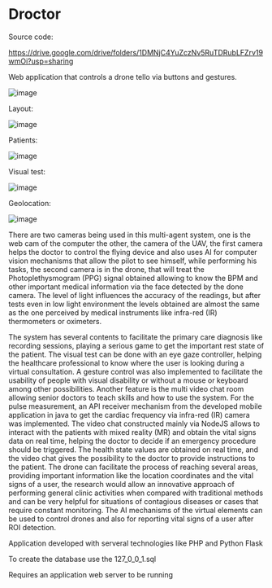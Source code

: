 # Droctor

Source code:

https://drive.google.com/drive/folders/1DMNjC4YuZczNv5RuTDRubLFZrv19wmOi?usp=sharing

Web application that controls a drone tello via buttons and gestures.

![image](https://user-images.githubusercontent.com/26171557/187046075-f6c70b1d-34f8-454f-abec-a453484fe3b3.png)


Layout:

![image](https://user-images.githubusercontent.com/26171557/187046087-1414a079-6d63-4a37-a8fd-c5bdd7319a27.png)


Patients:

![image](https://user-images.githubusercontent.com/26171557/187046094-ac2d93ff-bd48-4ba3-b1b7-d4c5d353b6fe.png)


Visual test:

![image](https://user-images.githubusercontent.com/26171557/187046211-a2188819-aa3e-4be0-8528-171f88725385.png)

Geolocation:

![image](https://user-images.githubusercontent.com/26171557/187046155-83323e75-21a8-47ed-ab07-53afa0f30a3d.png)


There are two cameras being used in this multi-agent system, one is the web cam of the computer the other, the camera of the UAV, the first camera helps the doctor to control the flying device and also uses AI for computer vision mechanisms that allow the pilot to see himself, while performing his tasks, the second camera is in the drone, that will treat the Photoplethysmogram (PPG) signal obtained allowing to know the BPM and other important medical information via the face detected by the done camera. The level of light influences the accuracy of the readings, but after tests even in low light environment the levels obtained are almost the same as the one perceived by medical instruments like infra-red (IR) thermometers or oximeters. 

The system has several contents to facilitate the primary care diagnosis like recording sessions, playing a serious game to get the important rest state of the patient. The visual test can be done with an eye gaze controller, helping the healthcare professional to know where the user is looking during a virtual consultation. A gesture control was also implemented to facilitate the usability of people with visual disability or without a mouse or keyboard among other possibilities. Another feature is the multi video chat room allowing senior doctors to teach skills and how to use the system. For the pulse measurement, an API receiver mechanism from the developed mobile application in java to get the cardiac frequency via infra-red (IR) camera was implemented. 
The video chat constructed mainly via NodeJS allows to interact with the patients with mixed reality (MR) and obtain the vital signs data on real time, helping the doctor to decide if an emergency procedure should be triggered. The health state values are obtained on real time, and the video chat gives the possibility to the doctor to provide instructions to the patient. 
The drone can facilitate the process of reaching several areas, providing important information like the location coordinates and the vital signs of a user, the research would allow an innovative approach of performing general clinic activities when compared with traditional methods and can be very helpful for situations of contagious diseases or cases that require constant monitoring.
The AI mechanisms of the virtual elements can be used to control drones and also for reporting vital signs of a user after ROI detection.



Application developed with serveral technologies like PHP and Python Flask


To create the database use the 127_0_0_1.sql

Requires an application web server to be running


